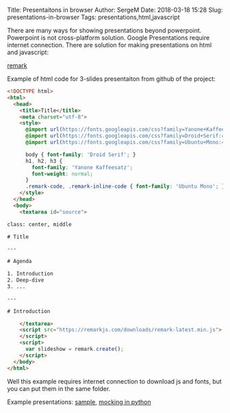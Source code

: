 Title: Presentaitons in browser
Author: SergeM
Date: 2018-03-18 15:28
Slug: presentations-in-browser
Tags: presentations,html,javascript


There are many ways for showing presentations beyond powerpoint. Powerpoint is not cross-platform solution. 
Google Presentations require internet connection.
There are solution for making presentations on html and javascript:

[remark](https://github.com/gnab/remark)

Example of html code for 3-slides presentaiton from github of the project:
```html
<!DOCTYPE html>
<html>
  <head>
    <title>Title</title>
    <meta charset="utf-8">
    <style>
      @import url(https://fonts.googleapis.com/css?family=Yanone+Kaffeesatz);
      @import url(https://fonts.googleapis.com/css?family=Droid+Serif:400,700,400italic);
      @import url(https://fonts.googleapis.com/css?family=Ubuntu+Mono:400,700,400italic);

      body { font-family: 'Droid Serif'; }
      h1, h2, h3 {
        font-family: 'Yanone Kaffeesatz';
        font-weight: normal;
      }
      .remark-code, .remark-inline-code { font-family: 'Ubuntu Mono'; }
    </style>
  </head>
  <body>
    <textarea id="source">

class: center, middle

# Title

---

# Agenda

1. Introduction
2. Deep-dive
3. ...

---

# Introduction

    </textarea>
    <script src="https://remarkjs.com/downloads/remark-latest.min.js">
    </script>
    <script>
      var slideshow = remark.create();
    </script>
  </body>
</html>
```

Well this example requires internet connection to download js and fonts, but you can put them in the same folder.

Example presentations: [sample](https://remarkjs.com/#1), [mocking in python](https://saurabh-kumar.com/mocking/#1)
